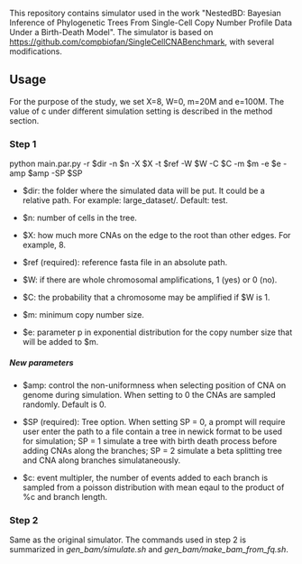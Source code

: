 This repository contains simulator used in the work "NestedBD: Bayesian Inference of Phylogenetic Trees From Single-Cell Copy Number Profile Data Under a Birth-Death Model". The simulator is based on https://github.com/compbiofan/SingleCellCNABenchmark, with several modifications. 

## Usage 

For the purpose of the study, we set X=8, W=0, m=20M and e=100M. The value of c under different simulation setting is described in the method section. 

### Step 1

python main.par.py -r $dir -n $n -X $X -t $ref -W $W -C $C -m $m -e $e -amp $amp -SP $SP

- $dir: the folder where the simulated data will be put. It could be a relative path. For example: large_dataset/. Default: test.

- $n: number of cells in the tree.

- $X: how much more CNAs on the edge to the root than other edges. For example, 8.

- $ref (required): reference fasta file in an absolute path.

- $W: if there are whole chromosomal amplifications, 1 (yes) or 0 (no).

- $C: the probability that a chromosome may be amplified if $W is 1.

- $m: minimum copy number size.

- $e: parameter p in exponential distribution for the copy number size that will be added to $m.


##### New parameters

- $amp: control the non-uniformness when selecting position of CNA on genome during simulation. When setting to 0 the CNAs are sampled randomly. Default is 0.
 
- $SP (required): Tree option. When setting SP = 0, a prompt will require user enter the path to a file contain a tree in newick format to be used for simulation; SP = 1 simulate a tree with birth death process before adding CNAs along the branches; SP = 2 simulate a beta splitting tree and CNA along branches simulataneously. 

- $c: event multipler, the number of events added to each branch is sampled from a poisson distribution with mean eqaul to the product of %c and branch length.

### Step 2
Same as the original simulator. The commands used in step 2 is summarized in *gen_bam/simulate.sh* and *gen_bam/make_bam_from_fq.sh*.
